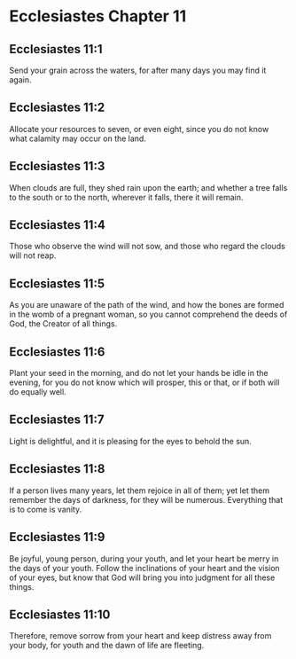 # Ecclesiastes Chapter 11

## Ecclesiastes 11:1
Send your grain across the waters, for after many days you may find it again.

## Ecclesiastes 11:2
Allocate your resources to seven, or even eight, since you do not know what calamity may occur on the land.

## Ecclesiastes 11:3
When clouds are full, they shed rain upon the earth; and whether a tree falls to the south or to the north, wherever it falls, there it will remain.

## Ecclesiastes 11:4
Those who observe the wind will not sow, and those who regard the clouds will not reap.

## Ecclesiastes 11:5
As you are unaware of the path of the wind, and how the bones are formed in the womb of a pregnant woman, so you cannot comprehend the deeds of God, the Creator of all things.

## Ecclesiastes 11:6
Plant your seed in the morning, and do not let your hands be idle in the evening, for you do not know which will prosper, this or that, or if both will do equally well.

## Ecclesiastes 11:7
Light is delightful, and it is pleasing for the eyes to behold the sun.

## Ecclesiastes 11:8
If a person lives many years, let them rejoice in all of them; yet let them remember the days of darkness, for they will be numerous. Everything that is to come is vanity.

## Ecclesiastes 11:9
Be joyful, young person, during your youth, and let your heart be merry in the days of your youth. Follow the inclinations of your heart and the vision of your eyes, but know that God will bring you into judgment for all these things.

## Ecclesiastes 11:10
Therefore, remove sorrow from your heart and keep distress away from your body, for youth and the dawn of life are fleeting.

